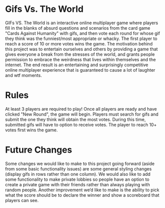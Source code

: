 # Gifs Vs. The World


GIFs VS. The World is an interactive online multiplayer game where players fill in the blanks of absurd questions and scenarios from the card game "Cards Against Humanity" with gifs, and then vote each round for whose gif they think was the funniest/most appropriate or whacky. The first player to reach a score of 10 or more votes wins the game. The motivation behind this project was to entertain ourselves and others by providing a game that gives everyone a break from the stresses of the world, and grants people permission to embrace the weirdness that lives within themselves and the internet. The end result is an entertaining and surprisingly competitive online multiplayer experience that is guaranteed to cause a lot of laughter and wtf moments.


# Rules
At least 3 players are required to play! Once all players are ready and have clicked "New Round", the game will begin. Players must search for gifs and submit the one they think will obtain the most votes. During this time, submitted gifs will have to option to receive votes. The player to reach 10+ votes first wins the game.


# Future Changes

Some changes we would like to make to this project going forward (aside from some basic functionality issues) are some general styling changes (display gifs in rows rather than one column). We would also like to add some functionality to make private lobbies so people have an option to create a private game with their friends rather than always playing with random people. Another improvement we’d like to make is the ability to pick what the score should be to declare the winner and show a scoreboard that players can see.

